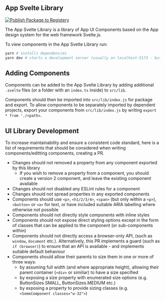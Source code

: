 ## App Svelte Library

[![Publish Package to Registery](https://github.com/AppPay/App-svelte-library/actions/workflows/publish.yaml/badge.svg)](https://github.com/AppPay/App-svelte-library/actions/workflows/publish.yaml)

The App Svelte Library is a library of App UI Components based on the App design system for the web framework Svelte.js.

To view components in the App Svelte Library run:

```sh
yarn # installs dependencies
yarn dev # starts a development server (usually on localhost:5173 - but do check output)
```

## Adding Components

Components can be added to the App Svelte Library by adding additional `.svelte` files (or a folder with an `index.ts` inside) to `src/lib`.

Components should then be imported into `src/lib/index.js` for package and export. To allow components to be separately imported by dependent projects, export your components from `src/lib/index.js` by writing `export * from './<path>`.

## UI Library Development

To increase maintainability and ensure a consistent code standard, here is a list of requirements that should be considered when writing components/editting components, creating a PR.

- Changes should not removed a property from any component exported by this library
  - If you wish to remove a property from a component, you should create a version 2 component, and leave the existing component available
- Changes should not disabled any ESLint rules for a component
- Changes should not spread properties in any exported components
- Components should use `<p>`, `<h1/2/3/4>`, `<span>` (but only within a `<p>`), `<button>` or `<a>` for text, or have included suitable ARIA labelling where otherwise not possible
- Components should not directly style components with inline styles
- Components should not expose direct styling options except in the form of classes that can be applied to the component (or sub-components within)
- Components should not directly access a browser-only API, (such as `window`, `document` etc.). Alternatively, this PR implements a guard (such as `if (browser)`) to ensure that an API is available - and implements suitable default behaviour
- Components should allow their parents to size them in one or more of three ways:
  - by assuming full width (and where appropriate height), allowing their parent container (`<div>` or similiar) to have a size specified
  - by exposing a size property with enumerated size options (e.g. ButtonSizes.SMALL, ButtonSizes.MEDIUM etc.)
  - by exposing a property to provide sizing classes (e.g. `<SomeComponent classes="w-32">`)
